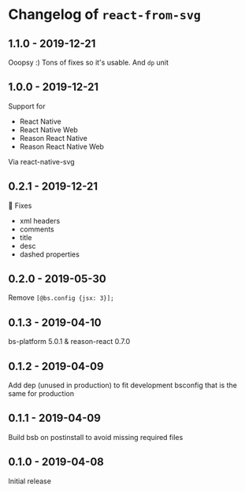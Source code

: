 # Changelog of `react-from-svg`

## 1.1.0 - 2019-12-21

Ooopsy :)
Tons of fixes so it's usable.
And `dp` unit

## 1.0.0 - 2019-12-21

Support for

- React Native
- React Native Web
- Reason React Native
- Reason React Native Web

Via react-native-svg

## 0.2.1 - 2019-12-21

🥳 Fixes

- xml headers
- comments
- title
- desc
- dashed properties

## 0.2.0 - 2019-05-30

Remove `[@bs.config {jsx: 3}];`

## 0.1.3 - 2019-04-10

bs-platform 5.0.1 & reason-react 0.7.0

## 0.1.2 - 2019-04-09

Add dep (unused in production) to fit development bsconfig that is the same for production

## 0.1.1 - 2019-04-09

Build bsb on postinstall to avoid missing required files

## 0.1.0 - 2019-04-08

Initial release
